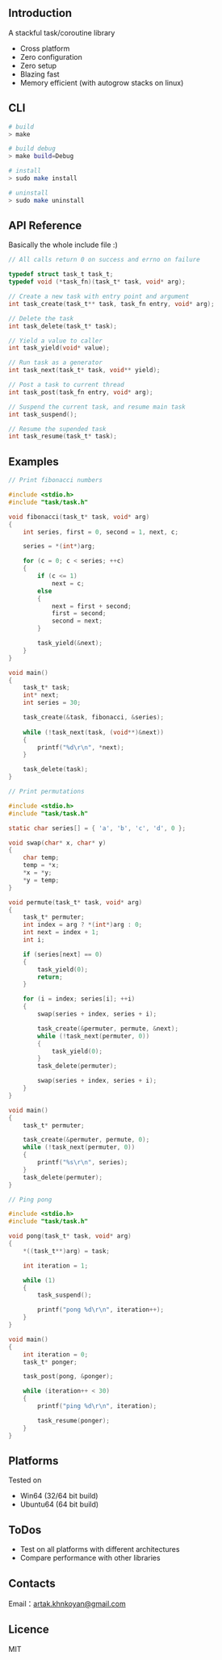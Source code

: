 ## Introduction

A stackful task/coroutine library

- Cross platform
- Zero configuration
- Zero setup
- Blazing fast
- Memory efficient (with autogrow stacks on linux)

## CLI

```bash
# build
> make

# build debug
> make build=Debug

# install
> sudo make install

# uninstall
> sudo make uninstall
```

## API Reference

Basically the whole include file :)

```c
// All calls return 0 on success and errno on failure

typedef struct task_t task_t;
typedef void (*task_fn)(task_t* task, void* arg);

// Create a new task with entry point and argument
int task_create(task_t** task, task_fn entry, void* arg);

// Delete the task
int task_delete(task_t* task);

// Yield a value to caller 
int task_yield(void* value);

// Run task as a generator
int task_next(task_t* task, void** yield);

// Post a task to current thread
int task_post(task_fn entry, void* arg);

// Suspend the current task, and resume main task
int task_suspend();

// Resume the supended task
int task_resume(task_t* task);
```

## Examples

```c
// Print fibonacci numbers

#include <stdio.h>
#include "task/task.h"

void fibonacci(task_t* task, void* arg)
{
    int series, first = 0, second = 1, next, c;

    series = *(int*)arg;

    for (c = 0; c < series; ++c)
    {
        if (c <= 1)
            next = c;
        else
        {
            next = first + second;
            first = second;
            second = next;
        }

        task_yield(&next);
    }
}

void main()
{
    task_t* task;
    int* next;
    int series = 30;

    task_create(&task, fibonacci, &series);
    
    while (!task_next(task, (void**)&next))
    {
        printf("%d\r\n", *next);
    }

    task_delete(task);
}
```

```c
// Print permutations

#include <stdio.h>
#include "task/task.h"

static char series[] = { 'a', 'b', 'c', 'd', 0 };

void swap(char* x, char* y)
{
    char temp;
    temp = *x;
    *x = *y;
    *y = temp;
}

void permute(task_t* task, void* arg)
{
    task_t* permuter;
    int index = arg ? *(int*)arg : 0;
    int next = index + 1;
    int i;

    if (series[next] == 0)
    {
        task_yield(0);
        return;
    }

    for (i = index; series[i]; ++i)
    {
        swap(series + index, series + i);

        task_create(&permuter, permute, &next);
        while (!task_next(permuter, 0))
        {
            task_yield(0);
        }
        task_delete(permuter);

        swap(series + index, series + i);
    }
}

void main()
{
    task_t* permuter;

    task_create(&permuter, permute, 0);
    while (!task_next(permuter, 0))
    {
        printf("%s\r\n", series);
    }
    task_delete(permuter);
}
```

```c
// Ping pong

#include <stdio.h>
#include "task/task.h"

void pong(task_t* task, void* arg)
{
    *((task_t**)arg) = task;

    int iteration = 1;

    while (1)
    {
        task_suspend();

        printf("pong %d\r\n", iteration++);
    }
}

void main()
{
    int iteration = 0;
    task_t* ponger;

    task_post(pong, &ponger);

    while (iteration++ < 30)
    {
        printf("ping %d\r\n", iteration);

        task_resume(ponger);
    }
}
```

## Platforms

Tested on
- Win64 (32/64 bit build)
- Ubuntu64 (64 bit build)

## ToDos

- Test on all platforms with different architectures
- Compare performance with other libraries

## Contacts

Email：[artak.khnkoyan@gmail.com](mailto:artak.khnkoyan@gmail.com)

## Licence

MIT